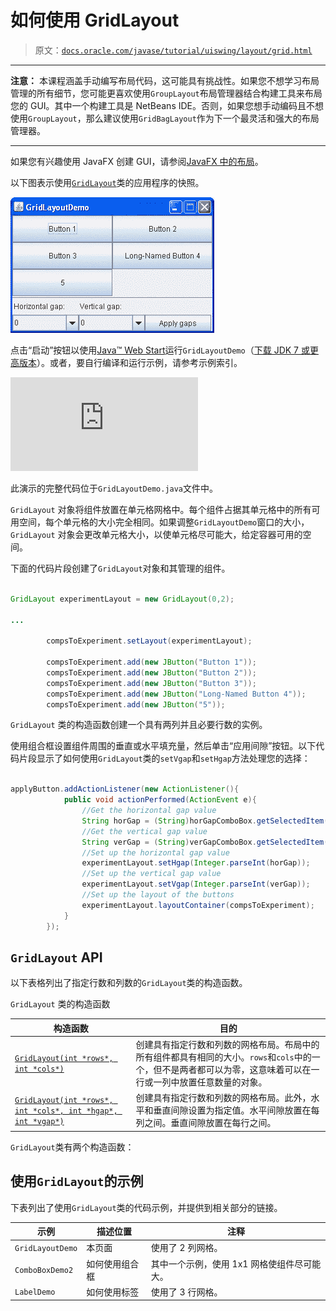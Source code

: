 # 如何使用 GridLayout

> 原文：[`docs.oracle.com/javase/tutorial/uiswing/layout/grid.html`](https://docs.oracle.com/javase/tutorial/uiswing/layout/grid.html)

* * *

**注意：** 本课程涵盖手动编写布局代码，这可能具有挑战性。如果您不想学习布局管理的所有细节，您可能更喜欢使用`GroupLayout`布局管理器结合构建工具来布局您的 GUI。其中一个构建工具是 NetBeans IDE。否则，如果您想手动编码且不想使用`GroupLayout`，那么建议使用`GridBagLayout`作为下一个最灵活和强大的布局管理器。

* * *

如果您有兴趣使用 JavaFX 创建 GUI，请参阅[JavaFX 中的布局](https://docs.oracle.com/javase/8/javafx/layout-tutorial/index.html)。

以下图表示使用[`GridLayout`](https://docs.oracle.com/javase/8/docs/api/java/awt/GridLayout.html)类的应用程序的快照。

![GridLayoutDemo 的快照](img/014b93e45655af3e7a1f69b4c75c538e.png)

点击“启动”按钮以使用[Java™ Web Start](http://www.oracle.com/technetwork/java/javase/javawebstart/index.html)运行`GridLayoutDemo`（[下载 JDK 7 或更高版本](http://www.oracle.com/technetwork/java/javase/downloads/index.html)）。或者，要自行编译和运行示例，请参考示例索引。

![启动 GridLayoutDemo 应用程序](https://docs.oracle.com/javase/tutorialJWS/samples/uiswing/GridLayoutDemoProject/GridLayoutDemo.jnlp)

此演示的完整代码位于`GridLayoutDemo.java`文件中。

`GridLayout` 对象将组件放置在单元格网格中。每个组件占据其单元格中的所有可用空间，每个单元格的大小完全相同。如果调整`GridLayoutDemo`窗口的大小，`GridLayout` 对象会更改单元格大小，以使单元格尽可能大，给定容器可用的空间。

下面的代码片段创建了`GridLayout`对象和其管理的组件。

```java

GridLayout experimentLayout = new GridLayout(0,2);

...

        compsToExperiment.setLayout(experimentLayout);

        compsToExperiment.add(new JButton("Button 1"));
        compsToExperiment.add(new JButton("Button 2"));
        compsToExperiment.add(new JButton("Button 3"));
        compsToExperiment.add(new JButton("Long-Named Button 4"));
        compsToExperiment.add(new JButton("5"));

```

`GridLayout` 类的构造函数创建一个具有两列并且必要行数的实例。

使用组合框设置组件周围的垂直或水平填充量，然后单击“应用间隙”按钮。以下代码片段显示了如何使用`GridLayout`类的`setVgap`和`setHgap`方法处理您的选择：

```java

applyButton.addActionListener(new ActionListener(){
            public void actionPerformed(ActionEvent e){
                //Get the horizontal gap value
                String horGap = (String)horGapComboBox.getSelectedItem();
                //Get the vertical gap value
                String verGap = (String)verGapComboBox.getSelectedItem();
                //Set up the horizontal gap value
                experimentLayout.setHgap(Integer.parseInt(horGap));
                //Set up the vertical gap value
                experimentLayout.setVgap(Integer.parseInt(verGap));
                //Set up the layout of the buttons
                experimentLayout.layoutContainer(compsToExperiment);
            }
        });

```

## `GridLayout` API

以下表格列出了指定行数和列数的`GridLayout`类的构造函数。

`GridLayout` 类的构造函数

| 构造函数 | 目的 |
| --- | --- |
| [`GridLayout(int *rows*, int *cols*)`](https://docs.oracle.com/javase/8/docs/api/java/awt/GridLayout.html#GridLayout-int-int-) | 创建具有指定行数和列数的网格布局。布局中的所有组件都具有相同的大小。`rows`和`cols`中的一个，但不是两者都可以为零，这意味着可以在一行或一列中放置任意数量的对象。 |
| [`GridLayout(int *rows*, int *cols*, int *hgap*, int *vgap*)`](https://docs.oracle.com/javase/8/docs/api/java/awt/GridLayout.html#GridLayout-int-int-int-int-) | 创建具有指定行数和列数的网格布局。此外，水平和垂直间隙设置为指定值。水平间隙放置在每列之间。垂直间隙放置在每行之间。 |

`GridLayout`类有两个构造函数：

## 使用`GridLayout`的示例

下表列出了使用`GridLayout`类的代码示例，并提供到相关部分的链接。

| 示例 | 描述位置 | 注释 |
| --- | --- | --- |
| `GridLayoutDemo` | 本页面 | 使用了 2 列网格。 |
| `ComboBoxDemo2` | 如何使用组合框 | 其中一个示例，使用 1x1 网格使组件尽可能大。 |
| `LabelDemo` | 如何使用标签 | 使用了 3 行网格。 |
